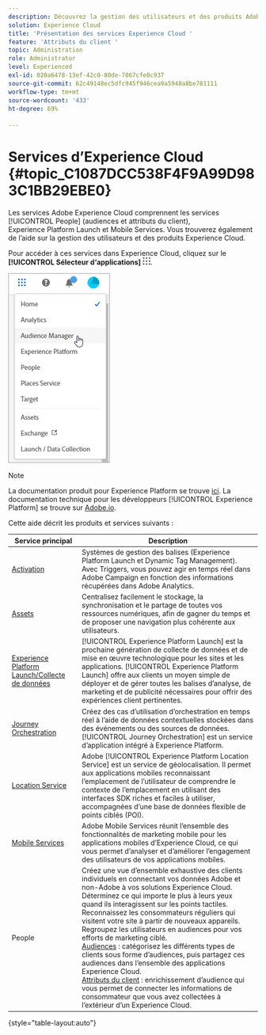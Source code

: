 ```yaml
---
description: Découvrez la gestion des utilisateurs et des produits Adobe Experience Cloud ainsi que les services Personnes (audiences et attributs du client), Journey Orchestration, Offres, Places, Experience Platform Launch et Mobile Services.
solution: Experience Cloud
title: 'Présentation des services Experience Cloud '
feature: 'Attributs du client '
topic: Administration
role: Administrator
level: Experienced
exl-id: 020a6478-13ef-42c0-80de-7867cfe0c937
source-git-commit: 62c49148ec5dfc945f946cea9a5948a8be781111
workflow-type: tm+mt
source-wordcount: '433'
ht-degree: 69%

---
```


# Services d’Experience Cloud {#topic_C1087DCC538F4F9A99D983C1BB29EBE0}

Les services Adobe Experience Cloud comprennent les services [!UICONTROL People] (audiences et attributs du client), Experience Platform Launch et Mobile Services. Vous trouverez également de l’aide sur la gestion des utilisateurs et des produits Experience Cloud.

Pour accéder à ces services dans Experience Cloud, cliquez sur le **[!UICONTROL Sélecteur d‘applications]**
![](assets/menu-icon.png).

![](assets/platform-core-services.png)

>[!NOTE]
>
>La documentation produit pour Experience Platform se trouve [ici](https://experienceleague.adobe.com/docs/experience-platform/landing/home.html?lang=en). La documentation technique pour les développeurs [!UICONTROL Experience Platform] se trouve sur [Adobe.io](https://www.adobe.io/apis/experienceplatform/home/services.html).

Cette aide décrit les produits et services suivants :

| Service principal | Description |
|--- |--- |
| [Activation](activation.md) | Systèmes de gestion des balises (Experience Platform Launch et Dynamic Tag Management).<br>Avec Triggers, vous pouvez agir en temps réel dans Adobe Campaign en fonction des informations récupérées dans Adobe Analytics. |
| [Assets](experience-cloud-assets.md) | Centralisez facilement le stockage, la synchronisation et le partage de toutes vos ressources numériques, afin de gagner du temps et de proposer une navigation plus cohérente aux utilisateurs. |
| [Experience Platform Launch/Collecte de données](https://experienceleague.adobe.com/docs/launch/using/home.html?lang=en) | [!UICONTROL Experience Platform Launch] est la prochaine génération de collecte de données et de mise en œuvre technologique pour les sites et les applications. [!UICONTROL Experience Platform Launch] offre aux clients un moyen simple de déployer et de gérer toutes les balises d’analyse, de marketing et de publicité nécessaires pour offrir des expériences client pertinentes. |
| [Journey Orchestration](https://experienceleague.adobe.com/docs/journeys/using/journey-orchestration-home.html?lang=fr) | Créez des cas d’utilisation d’orchestration en temps réel à l’aide de données contextuelles stockées dans des événements ou des sources de données. [!UICONTROL Journey Orchestration] est un service d’application intégré à Experience Platform. |
| [Location Service](https://experienceleague.adobe.com/docs/places/using/home.html?lang=en) | Adobe [!UICONTROL Experience Platform Location Service] est un service de géolocalisation. Il permet aux applications mobiles reconnaissant l’emplacement de l’utilisateur de comprendre le contexte de l’emplacement en utilisant des interfaces SDK riches et faciles à utiliser, accompagnées d’une base de données flexible de points ciblés (POI). |
| [Mobile Services](https://experienceleague.adobe.com/docs/mobile-services/using/home.html?lang=en) | Adobe Mobile Services réunit l’ensemble des fonctionnalités de marketing mobile pour les applications mobiles d’Experience Cloud, ce qui vous permet d’analyser et d’améliorer l’engagement des utilisateurs de vos applications mobiles. |
| People | Créez une vue d’ensemble exhaustive des clients individuels en connectant vos données Adobe et non-Adobe à vos solutions Experience Cloud. Déterminez ce qui importe le plus à leurs yeux quand ils interagissent sur les points tactiles. Reconnaissez les consommateurs réguliers qui visitent votre site à partir de nouveaux appareils. Regroupez les utilisateurs en audiences pour vos efforts de marketing ciblé.<br>[Audiences](audience-library.md)  : catégorisez les différents types de clients sous forme d’audiences, puis partagez ces audiences dans l’ensemble des applications Experience Cloud.<br>[Attributs du client](attributes.md)  : enrichissement d’audience qui vous permet de connecter les informations de consommateur que vous avez collectées à l’extérieur d’un Experience Cloud. |

{style=&quot;table-layout:auto&quot;}
